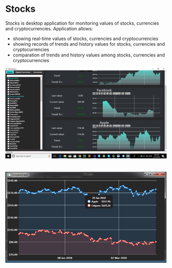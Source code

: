 # Stocks

Stocks is desktop application for monitoring values of stocks, currencies and cryptocurrencies.
Application allows:
- showing real-time values of stocks, currencies and cryptocurrencies
- showing records of trends and history values for stocks, currencies and cryptocurrencies
- comparation of trends and history values among stocks, currencies and cryptocurrencies

![application](./images/application.png)

#

![comparation](./images/comparation.png)
